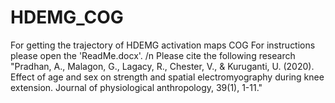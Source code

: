 # HDEMG_COG
For getting the trajectory of HDEMG activation maps COG
For instructions please open the 'ReadMe.docx'. /n
Please cite the following research 
"Pradhan, A., Malagon, G., Lagacy, R., Chester, V., & Kuruganti, U. (2020). Effect of age and sex on strength and spatial electromyography during knee extension. Journal of physiological anthropology, 39(1), 1-11."
